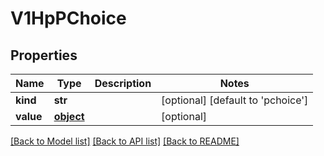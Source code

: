 # V1HpPChoice

## Properties
Name | Type | Description | Notes
------------ | ------------- | ------------- | -------------
**kind** | **str** |  | [optional] [default to 'pchoice']
**value** | [**object**](.md) |  | [optional] 

[[Back to Model list]](../README.md#documentation-for-models) [[Back to API list]](../README.md#documentation-for-api-endpoints) [[Back to README]](../README.md)


